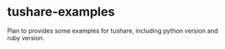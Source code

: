 # tushare-examples
Plan to provides some examples for tushare, including python version and ruby version.
